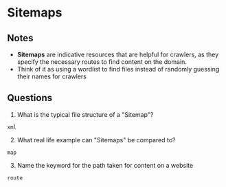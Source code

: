 # Sitemaps

## Notes
- **Sitemaps** are indicative resources that are helpful for crawlers, as they specify the necessary routes to find content on the domain.
- Think of it as using a wordlist to find files instead of randomly guessing their names for crawlers


## Questions
1. What is the typical file structure of a "Sitemap"?
```
xml
```

2. What real life example can "Sitemaps" be compared to?
```
map
```

3. Name the keyword for the path taken for content on a website
```
route
```